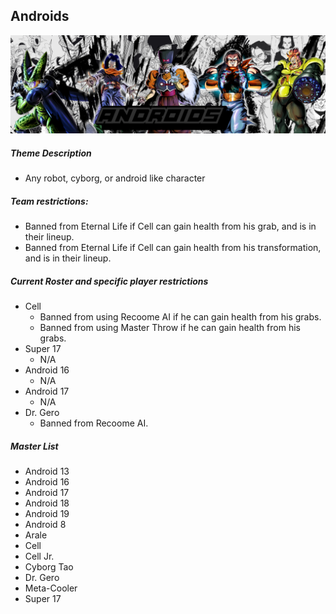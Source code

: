 ## Androids 

![](../images/androids.jpg)

##### Theme Description
- Any robot, cyborg, or android like character

##### Team restrictions:
  -  Banned from Eternal Life if Cell can gain health from his grab, and is in their lineup.
  -  Banned from Eternal Life if Cell can gain health from his transformation, and is in their lineup.

##### Current Roster and specific player restrictions

- Cell
  -  Banned from using Recoome AI if he can gain health from his grabs.
  -  Banned from using Master Throw if he can gain health from his grabs.
- Super 17
  - N/A
- Android 16
  - N/A
- Android 17
  - N/A
- Dr. Gero
  - Banned from Recoome AI.
  
##### Master List
  - Android 13
  - Android 16
  - Android 17
  - Android 18
  - Android 19
  - Android 8
  - Arale
  - Cell
  - Cell Jr.
  - Cyborg Tao
  - Dr. Gero
  - Meta-Cooler
  - Super 17